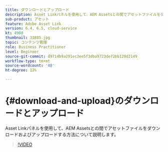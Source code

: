 ```yaml
---
title: ダウンロードとアップロード
description: Asset Linkパネルを使用して、AEM Assetsとの間でアセットファイルをダウンロードおよびアップロードする方法について説明します。
sub-product: アセット
feature: Adobe Asset Link
version: 6.4, 6.5, cloud-service
kt: 4908
thumbnail: 33885.jpg
topic: コンテンツ管理
role: Business Practitioner
level: Beginner
source-git-commit: d9714b9a291ec3ee5f3dba9723de72bb120d2149
workflow-type: tm+mt
source-wordcount: '48'
ht-degree: 12%

---
```



# {#download-and-upload}のダウンロードとアップロード

Asset Linkパネルを使用して、AEM Assetsとの間でアセットファイルをダウンロードおよびアップロードする方法について説明します。

>[!VIDEO](https://video.tv.adobe.com/v/33885/?quality=12)
